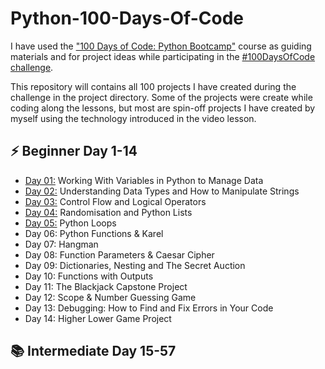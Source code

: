 # Python-100-Days-Of-Code
I have used the <a href="https://www.udemy.com/course/100-days-of-code/">"100 Days of Code: Python Bootcamp"</a> course as guiding materials and for project ideas while participating in the <a href="https://www.100daysofcode.com/">#100DaysOfCode challenge</a>.

This repository will contains all 100 projects I have created during the challenge in the project directory. Some of the projects were create while coding along the lessons, but most are spin-off projects I have created by myself using the technology introduced in the video lesson.

## ⚡ Beginner Day 1-14

<ul>
    <li><a href="https://github.com/Jay-Jay23/Python-100-Days-Of-Code/tree/main/Projects/Day%201">Day 01:</a> Working With Variables in Python to Manage Data</li>
    <li><a href="https://github.com/Jay-Jay23/Python-100-Days-Of-Code/tree/main/Projects/Day%202">Day 02:</a> Understanding Data Types and How to Manipulate Strings</li>
    <li><a href="https://github.com/Jay-Jay23/Python-100-Days-Of-Code/tree/main/Projects/Day%203">Day 03:</a> Control Flow and Logical Operators</li>
    <li><a href="https://github.com/Jay-Jay23/Python-100-Days-Of-Code/tree/main/Projects/Day%204">Day 04:</a> Randomisation and Python Lists</li>
    <li><a href="https://github.com/Jay-Jay23/Python-100-Days-Of-Code/tree/main/Projects/Day%205">Day 05:</a> Python Loops</li>
    <li>Day 06: Python Functions & Karel</li>
    <li>Day 07: Hangman</li>
    <li>Day 08: Function Parameters & Caesar Cipher</li>
    <li>Day 09: Dictionaries, Nesting and The Secret Auction</li>
    <li>Day 10: Functions with Outputs</li>
    <li>Day 11: The Blackjack Capstone Project</li>
    <li>Day 12: Scope & Number Guessing Game</li>
    <li>Day 13: Debugging: How to Find and Fix Errors in Your Code</li>
    <li>Day 14: Higher Lower Game Project</li>
</ul>

## 📚 Intermediate Day 15-57

